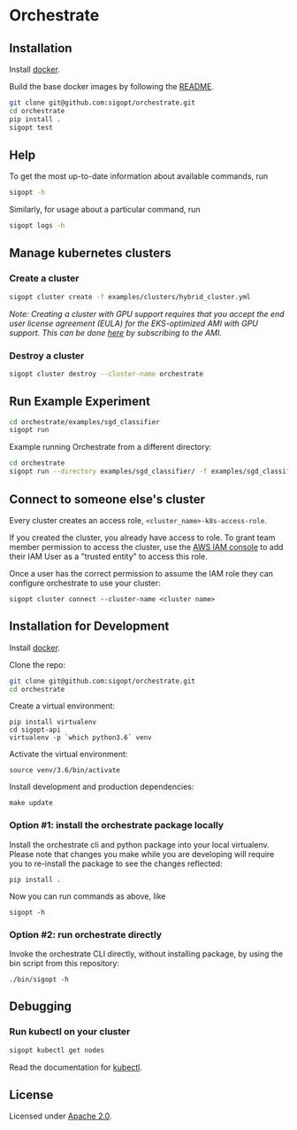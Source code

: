 # Orchestrate
## Installation
Install [docker](https://www.docker.com/).

Build the base docker images by following the [README](docker/).

```bash
git clone git@github.com:sigopt/orchestrate.git
cd orchestrate
pip install .
sigopt test
```

## Help

To get the most up-to-date information about available commands, run
```bash
sigopt -h
```

Similarly, for usage about a particular command, run
```bash
sigopt logs -h
```

## Manage kubernetes clusters

### Create a cluster

```bash
sigopt cluster create -f examples/clusters/hybrid_cluster.yml
```

*Note: Creating a cluster with GPU support requires that you accept the
end user license agreement (EULA) for the EKS-optimized AMI with GPU support.
This can be done [here](https://aws.amazon.com/marketplace/pp/B07GRHFXGM)
by subscribing to the AMI.*

### Destroy a cluster

```bash
sigopt cluster destroy --cluster-name orchestrate
```

## Run Example Experiment

```bash
cd orchestrate/examples/sgd_classifier
sigopt run
```

Example running Orchestrate from a different directory:
```bash
cd orchestrate
sigopt run --directory examples/sgd_classifier/ -f examples/sgd_classifier/orchestrate.yml
```

## Connect to someone else's cluster
Every cluster creates an access role, `<cluster_name>-k8s-access-role`.

If you created the cluster, you already have access to role. To grant team member permission to access the cluster, use the [AWS IAM console](https://console.aws.amazon.com/iam/home#/roles) to add their IAM User as a "trusted entity" to access this role.

Once a user has the correct permission to assume the IAM role they can configure orchestrate to use your cluster:

```
sigopt cluster connect --cluster-name <cluster name>
```

## Installation for Development
Install [docker](https://www.docker.com/).

Clone the repo:
```bash
git clone git@github.com:sigopt/orchestrate.git
cd orchestrate
```

Create a virtual environment:
```
pip install virtualenv
cd sigopt-api
virtualenv -p `which python3.6` venv
```

Activate the virtual environment:
```
source venv/3.6/bin/activate
```

Install development and production dependencies:
```
make update
```

### Option #1: install the orchestrate package locally
Install the orchestrate cli and python package into your local virtualenv. Please note that changes you make while you are developing will require you to re-install the package to see the changes reflected:

```
pip install .
```

Now you can run commands as above, like

```
sigopt -h
```
### Option #2: run orchestrate directly

Invoke the orchestrate CLI directly, without installing package, by using the bin script from this repository:
```
./bin/sigopt -h
```

## Debugging

### Run kubectl on your cluster

```bash
sigopt kubectl get nodes
```

Read the documentation for [kubectl](https://kubernetes.io/docs/reference/kubectl/overview/).

## License

Licensed under [Apache 2.0](LICENSE.md).
